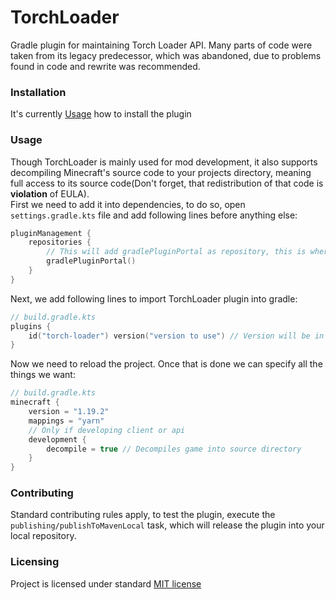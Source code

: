 # TorchLoader  
Gradle plugin for maintaining Torch Loader API. Many parts of code were taken from its legacy predecessor, 
which was abandoned, due to problems found in code and rewrite was recommended.  

### Installation  
It's currently [Usage](#usage-) how to install the plugin

### Usage  
Though TorchLoader is mainly used for mod development, it also supports decompiling Minecraft's source code to your 
projects directory, meaning full access to its source code(Don't forget, that redistribution of that code is **violation**
of EULA).   
First we need to add it into dependencies, to do so, open `settings.gradle.kts` file and add following lines before 
anything else:  
```kotlin
pluginManagement {
    repositories {
        // This will add gradlePluginPortal as repository, this is where torchloader plugin is stored at
        gradlePluginPortal()
    }
}
```  
Next, we add following lines to import TorchLoader plugin into gradle:
```kotlin
// build.gradle.kts
plugins {
    id("torch-loader") version("version to use") // Version will be in our case, the latest one from releases page
}
```  
Now we need to reload the project. Once that is done we can specify all the things we want:  
```kotlin
// build.gradle.kts
minecraft {
    version = "1.19.2"
    mappings = "yarn"
    // Only if developing client or api
    development {
        decompile = true // Decompiles game into source directory
    }
}
```

### Contributing  
Standard contributing rules apply, to test the plugin, 
execute the `publishing/publishToMavenLocal` task, which will release the plugin into your 
local repository.  

### Licensing  
Project is licensed under standard [MIT license](LICENSE.txt)